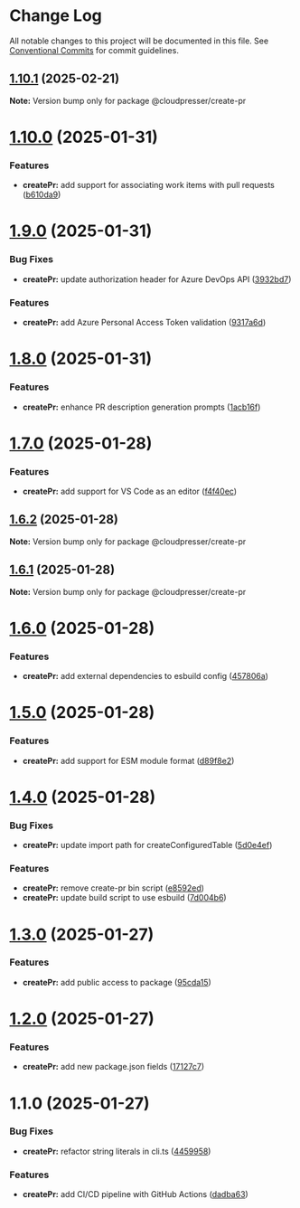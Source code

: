 # Change Log

All notable changes to this project will be documented in this file.
See [Conventional Commits](https://conventionalcommits.org) for commit guidelines.

## [1.10.1](https://github.com/cloudpresser/llm-tools/compare/@cloudpresser/create-pr@1.10.0...@cloudpresser/create-pr@1.10.1) (2025-02-21)

**Note:** Version bump only for package @cloudpresser/create-pr





# [1.10.0](https://github.com/cloudpresser/llm-tools/compare/@cloudpresser/create-pr@1.9.0...@cloudpresser/create-pr@1.10.0) (2025-01-31)


### Features

* **createPr:** add support for associating work items with pull requests ([b610da9](https://github.com/cloudpresser/llm-tools/commit/b610da9b28e0b2e5b496d00825fb7dab49ed6b20))





# [1.9.0](https://github.com/cloudpresser/llm-tools/compare/@cloudpresser/create-pr@1.8.0...@cloudpresser/create-pr@1.9.0) (2025-01-31)


### Bug Fixes

* **createPr:** update authorization header for Azure DevOps API ([3932bd7](https://github.com/cloudpresser/llm-tools/commit/3932bd75185a9c0fd9012acc97da8d4bf96aca1a))


### Features

* **createPr:** add Azure Personal Access Token validation ([9317a6d](https://github.com/cloudpresser/llm-tools/commit/9317a6d63801abbc5d3d77e4ef25cdf70a017ad8))





# [1.8.0](https://github.com/cloudpresser/llm-tools/compare/@cloudpresser/create-pr@1.7.0...@cloudpresser/create-pr@1.8.0) (2025-01-31)


### Features

* **createPr:** enhance PR description generation prompts ([1acb16f](https://github.com/cloudpresser/llm-tools/commit/1acb16ff523f139f52bb301719b554d6eebcf676))





# [1.7.0](https://github.com/cloudpresser/llm-tools/compare/@cloudpresser/create-pr@1.6.2...@cloudpresser/create-pr@1.7.0) (2025-01-28)


### Features

* **createPr:** add support for VS Code as an editor ([f4f40ec](https://github.com/cloudpresser/llm-tools/commit/f4f40ec146b250b56de25abc980c21f26b2c480e))





## [1.6.2](https://github.com/cloudpresser/llm-tools/compare/@cloudpresser/create-pr@1.6.1...@cloudpresser/create-pr@1.6.2) (2025-01-28)

**Note:** Version bump only for package @cloudpresser/create-pr





## [1.6.1](https://github.com/cloudpresser/llm-tools/compare/@cloudpresser/create-pr@1.6.0...@cloudpresser/create-pr@1.6.1) (2025-01-28)

**Note:** Version bump only for package @cloudpresser/create-pr





# [1.6.0](https://github.com/cloudpresser/llm-tools/compare/@cloudpresser/create-pr@1.5.0...@cloudpresser/create-pr@1.6.0) (2025-01-28)


### Features

* **createPr:** add external dependencies to esbuild config ([457806a](https://github.com/cloudpresser/llm-tools/commit/457806a04c7bd9fa1116d0702e4dee0212ac769a))





# [1.5.0](https://github.com/cloudpresser/llm-tools/compare/@cloudpresser/create-pr@1.4.0...@cloudpresser/create-pr@1.5.0) (2025-01-28)


### Features

* **createPr:** add support for ESM module format ([d89f8e2](https://github.com/cloudpresser/llm-tools/commit/d89f8e2fae341c599b115e701a27759b64f9b2ab))





# [1.4.0](https://github.com/cloudpresser/llm-tools/compare/@cloudpresser/create-pr@1.3.0...@cloudpresser/create-pr@1.4.0) (2025-01-28)


### Bug Fixes

* **createPr:** update import path for createConfiguredTable ([5d0e4ef](https://github.com/cloudpresser/llm-tools/commit/5d0e4ef20bf65960bb2e0dde3562a3440224af63))


### Features

* **createPr:** remove create-pr bin script ([e8592ed](https://github.com/cloudpresser/llm-tools/commit/e8592ed47123a885c953d60cec632e29c0dbbe2f))
* **createPr:** update build script to use esbuild ([7d004b6](https://github.com/cloudpresser/llm-tools/commit/7d004b605bb2eada2c672c00211fdcdc10fa9d52))





# [1.3.0](https://github.com/cloudpresser/llm-tools/compare/@cloudpresser/create-pr@1.2.0...@cloudpresser/create-pr@1.3.0) (2025-01-27)


### Features

* **createPr:** add public access to package ([95cda15](https://github.com/cloudpresser/llm-tools/commit/95cda15ab97da1d17797ebbb6d0f1be4de656ee8))





# [1.2.0](https://github.com/cloudpresser/llm-tools/compare/@cloudpresser/create-pr@1.1.0...@cloudpresser/create-pr@1.2.0) (2025-01-27)


### Features

* **createPr:** add new package.json fields ([17127c7](https://github.com/cloudpresser/llm-tools/commit/17127c71dcaa8e39a15b3f8c039f314020ac20d6))





# 1.1.0 (2025-01-27)


### Bug Fixes

* **createPr:** refactor string literals in cli.ts ([4459958](https://github.com/cloudpresser/createPr/commit/44599584e91f1f1ffbd2d701738202bb1c8e6984))


### Features

* **createPr:** add CI/CD pipeline with GitHub Actions ([dadba63](https://github.com/cloudpresser/createPr/commit/dadba6308217696780a3d2011331a51dec4c2579))
